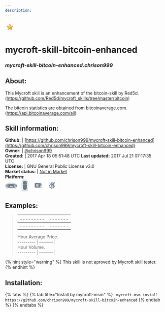 ```yaml
---  
description:   
---  
```

![](../.gitbook/assets/star.png)  
# mycroft-skill-bitcoin-enhanced  
### _mycroft-skill-bitcoin-enhanced.chrison999_  
## About:  
This Mycroft skill is an enhancement of the bitcoin-skill by Red5d.
(https://github.com/Red5d/mycroft_skills/tree/master/bitcoin)

The bitcoin statistics are obtained from bitcoinaverage.com.
(https://api.bitcoinaverage.com/all)

## Skill information:  
**Github:** | [https://github.com/chrison999/mycroft-skill-bitcoin-enhanced](https://github.com/chrison999/mycroft-skill-bitcoin-enhanced)  
**Owner:** | [@chrison999](https://github.com/chrison999)  
**Created:** | 2017 Apr 18 05:51:48 UTC  **Last updated:** 2017 Jul 21 07:17:35 UTC  
**License:** | GNU General Public License v3.0  
**Market status:** | [Not in Market](https://market.mycroft.ai/skill/)  
**Platform:**  
 ![](../.gitbook/assets/mark-1-icon.png)  ![](../.gitbook/assets/mark-2-icon.png)  ![](../.gitbook/assets/picroft-icon.png)  ![](../.gitbook/assets/kde.png)   
## Examples:  
> --------- | ------- |  
> --------- | ------- |  
> --------- | ------- |  
> Hour Average Price.  
> --------- | ------- |  
> Hour Volume.  
> --------- | ------- |  
  
{% hint style="warning" %}
This skill is not aproved by Mycroft skill tester.
{% endhint %}
    
## Installation:  
{% tabs %}
{% tab title="Install by mycroft-msm" %}
``` mycroft-msm install https://github.com/chrison999/mycroft-skill-bitcoin-enhanced```
{% endtab %}
  {% endtabs %}
  